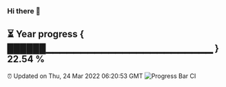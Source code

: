 ### Hi there 👋
⏳ Year progress { ██████▁▁▁▁▁▁▁▁▁▁▁▁▁▁▁▁▁▁▁▁▁▁▁▁ } 22.54 %
---
⏰ Updated on Thu, 24 Mar 2022 06:20:53 GMT
![Progress Bar CI](https://github.com/liununu/liununu/workflows/Progress%20Bar%20CI/badge.svg)
